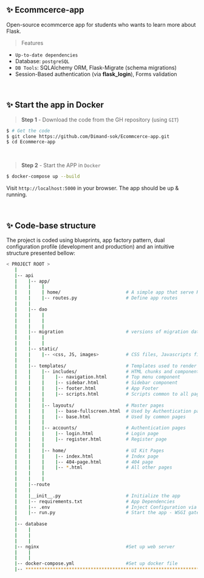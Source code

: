 ## ✨ Ecommcerce-app
Open-source ecommcerce app for students who wants to learn more about Flask.
<br />

> Features

- `Up-to-date dependencies`
- Database: `postgreSQL`
- `DB Tools`: SQLAlchemy ORM, Flask-Migrate (schema migrations)
- Session-Based authentication (via **flask_login**), Forms validation

<br />

## ✨ Start the app in Docker

> **Step 1** - Download the code from the GH repository (using `GIT`) 

```bash
$ # Get the code
$ git clone https://github.com/Dimand-sok/Ecommcerce-app.git
$ cd Ecommerce-app
```

<br />

> **Step 2** - Start the APP in `Docker`

```bash
$ docker-compose up --build 
```

Visit `http://localhost:5000` in your browser. The app should be up & running.

<br />



## ✨ Code-base structure

The project is coded using blueprints, app factory pattern, dual configuration profile (development and production) and an intuitive structure presented bellow:

```bash
< PROJECT ROOT >
   |
   |-- api
   |    |-- app/
   |    |    |
   |    |    | home/                        # A simple app that serve HTML files
   |    |    |-- routes.py                  # Define app routes
   |    |
   |    |-- dao
   |    |    |  
   |    |    |  
   |    |    | 
   |    |-- migration                       # versions of migration database via alembic
   |    |    |
   |    |    |
   |    |-- static/
   |    |    |-- <css, JS, images>          # CSS files, Javascripts files
   |    |
   |    |-- templates/                      # Templates used to render pages
   |    |    |-- includes/                  # HTML chunks and components
   |    |    |    |-- navigation.html       # Top menu component
   |    |    |    |-- sidebar.html          # Sidebar component
   |    |    |    |-- footer.html           # App Footer
   |    |    |    |-- scripts.html          # Scripts common to all pages
   |    |    |
   |    |    |-- layouts/                   # Master pages
   |    |    |    |-- base-fullscreen.html  # Used by Authentication pages
   |    |    |    |-- base.html             # Used by common pages
   |    |    |
   |    |    |-- accounts/                  # Authentication pages
   |    |    |    |-- login.html            # Login page
   |    |    |    |-- register.html         # Register page
   |    |    |
   |    |    |-- home/                      # UI Kit Pages
   |    |    |    |-- index.html            # Index page
   |    |    |    |-- 404-page.html         # 404 page
   |    |    |    |-- *.html                # All other pages
   |    |    |
   |    |    |
   |    |--route                         
   |    |  
   |    |__init__.py                        # Initialize the app
   |    |-- requirements.txt                # App Dependencies
   |    |-- .env                            # Inject Configuration via Environment
   |    |-- run.py                          # Start the app - WSGI gateway
   |
   |-- database
   |    |    
   |    |    
   |    |    
   |-- nginx                                #Set up web server
   |    |    
   |    |    
   |-- docker-compose.yml                   #Set up docker file
   |-- ************************************************************************
```

<br />


